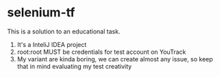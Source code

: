 # selenium-tf

This is a solution to an educational task.

1. It's a InteliJ IDEA project
2. root:root MUST be credentials for test account on YouTrack
3. My variant are kinda boring, we can create almost any issue, so keep that in mind evaluating my test creativity
